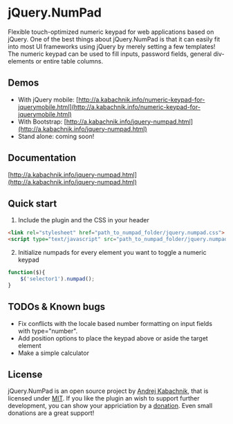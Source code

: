 # jQuery.NumPad
Flexible touch-optimized numeric keypad for web applications based on jQuery. One of the best things about jQuery.NumPad is that it can easily fit into most UI frameworks using jQuery by merely setting a few templates! The numeric keypad can be used to fill inputs, password fields, general div-elements or entire table columns.

## Demos
- With jQuery mobile: [http://a.kabachnik.info/numeric-keypad-for-jquerymobile.html](http://a.kabachnik.info/numeric-keypad-for-jquerymobile.html)
- With Bootstrap: [http://a.kabachnik.info/jquery-numpad.html](http://a.kabachnik.info/jquery-numpad.html)
- Stand alone: coming soon!

## Documentation
[http://a.kabachnik.info/jquery-numpad.html](http://a.kabachnik.info/jquery-numpad.html)

## Quick start

1) Include the plugin and the CSS in your header

```html
<link rel="stylesheet" href="path_to_numpad_folder/jquery.numpad.css">
<script type="text/javascript" src="path_to_numpad_folder/jquery.numpad.js"></script>
```

2) Initialize numpads for every element you want to toggle a numeric keypad

```javascript
function($){
	$('selector1').numpad();
}
```

## TODOs & Known bugs
- Fix conflicts with the locale based number formatting on input fields with type="number".
- Add position options to place the keypad above or aside the target element
- Make a simple calculator

## License
jQuery.NumPad is an open source project by [Andrej Kabachnik](http://a.kabachnik.info), that is licensed under [MIT](http://opensource.org/licenses/MIT). If you like the plugin an wish to support further development, you can show your appriciation by a <a href="https://www.paypal.com/cgi-bin/webscr?cmd=_s-xclick&hosted_button_id=B2Y3Y6E45FDBU">donation</a>. Even small donations are a great support!
